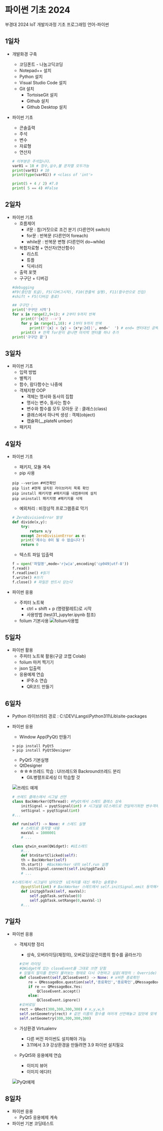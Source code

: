 # 파이썬 기초 2024
부경대 2024 IoT 개발자과정 기초 프로그래밍 언어-파이썬

## 1일차
- 개발화경 구축
    - 코딩폰트 - 나눔고딕코딩
    - Notepad++ 설치
    - Python 설치
    - Visual Studio Code 설치
    - Git 설치
        - TortoiseGit 설치
        - Github 설치
        - Github Desktop 설치
    
- 파이썬 기초
    - 콘솔출력
    - 주석
    - 변수
    - 자료형
    - 연산자

    ```python
    # 이부분은 주석입니다.
    var01 = 10 # 정수,실수,불 문자열 모두가능
    print(var01) # 10
    print(type(var01)) # <class of 'int'>

    print(5 + 4 / 2) #7.0
    print( 5 == 4) #False
    ```

## 2일차
- 파이썬 기초
    - 흐름제어
        - if문 : 참/거짓으로 조건 분기  (다른언어 switch)
        - for문 : 반복문  (다른언어 foreach)
        - while문 : 반복문 변형  (다른언어 do~while)
    - 복합자료형 + 연산자(연산함수)
        - 리스트
        - 튜플
        - 딕셔너리
    - 출력 포맷
    - 구구단 + 디버깅
    ```python
    #debugging
    #F9(중단점 토글), F5(디버그시작), F10(한줄씩 실행), F11(함수안으로 진입)
    #shift + F5(디버깅 종료)
    
    ## 구구단 :
    print('구구단 시작')
    for x in range(2,9+1): # 2부터 9까지 반복
        print(f'{x}단 -->')
        for y in range(1,10): # 1부터 9까지 반복
            print(f'{x} x {y} = {x*y:2d}|', end='  ') # end= 엔터대신 공백으로 변경
        print() # 안쪽 for문이 끝나면 마지막 엔터를 하나 추가
    print('구구단 끝')
    ```

## 3일차
- 파이썬 기초
    - 입력 방법
    - 별찍기
    - 함수, 람다함수는 나중에
    - 객체지향 OOP
        - 객체는 명사와 동사의 집합
        - 명사는 변수, 동사는 함수
        - 변수와 함수를 모두 모아둔 곳 : 클래스(class)
        - 클래스에서 하나씩 생성 : 객체(object)
        - 캡슐화(__plateN umber)
    - 패키지

## 4일차
- 파이썬 기초
    - 패키지, 모듈 계속
    -   pip 사용
    ```shell
    pip --verion #버전확인
    pip list #현재 설치된 라이브러리 목록 확인
    pip install 패키지명 #패키지를 내컴퓨터에 설치
    pip uninstall 패키지명 #패키지를 삭제
    ```
    - 예외처리 : 비정상적 프로그램종료 막기
    ```python
    # ZeroDivisionError 발생
    def divide(x,y):
        try:
            return x/y 
        except ZeroDivisionError as e:
        print('제수는 0이 될 수 없습니다')
        return 0
    ```
    - 텍스트 파일 입출력
    ```python
    f = open('파일명',mode='r|w|a',encoding('cp949|utf-8'))
    f.read()
    f.readline() #읽기
    f.write() #쓰기
    f.close() # 파일은 반드시 닫는다
    ```

- 파이썬 응용
    - 주피터 노트북
        - ctrl + shift + p (명령팔레트)로 시작
        - 사용방법 (test31_jupyter.ipynb 참조)
    - folium 기본사용
    ![folium사용법](https://raw.githubusercontent.com/sungouk1457/basic-python-2024/main/images/Image001.png)

## 5일차
- 파이썬 활용
    - 주피터 노트북 활용(구글 코랩 Colab)
    - folium 마커 찍기기
    - json 입출력
    - 응용예제 연습
        - IP주소 연습
        - QR코드 만들기

## 6일차
- Python 라이브러리 경로 : C:\DEV\Langs\Python311\Lib\site-packages

- 파이썬 응용
    - Window App(PyQt) 만들기

    ```shell
    > pip install PyQt5
    > pip install PyQt5Designer
    ```
    - PyQt5 기본실행
    - QtDesigner 
    - ☆☆☆쓰레드 학습 : UI쓰레드와 Backround쓰레드 분리
        - GIL병렬프로세싱 더 학습할 것

     ![쓰레드 예제](https://raw.githubusercontent.com/sungouk1457/basic-python-2024/main/images/python_003.gif)

    ```python
    # 쓰레드 클래스에서 시그널 선언
    class BackWorker(QThread): #PyQt에서 스레드 클래스 상속
        initSignal = pyqtSignal(int) # 시그널을 UI스레드로 전달하기위한 변수객체
        setSignal = pyqtSignal(int)
    #...

    def run(self) -> None: # 스레드 실행
        # 스레드로 동작할 내용
        maxVal = 1000001
        # ...

    class qtwin_exam(QWidget): #UI스레드
        #...
        def btnStartClicked(self):
        th = BackWorker(self)
        th.start()  #BackWorker 내의 self.run 실행
        th.initSignal.connect(self.initpgbTask)
        # ...

    #스레드에서 시그널이 넘어오면  UI처리를 대신 해주는 슬롯함수
        @pyqtSlot(int) # BackWorker 스레드에서 self.initSignal.emit 동작해서 실행
        def initpgbTask(self, maxVal):
            self.pgbTask.setValue(0)
            self.pgbTask.setRange(0,maxVal-1)
        #...
    ```

## 7일차
- 파이썬 응용
    - 객체지향 정리
        - 상속, 오버라이딩(재정의), 오버로딩(같은이름의 함수를 골라쓰기)
        ```python
        #오버 라이딩
        #QWidget에 있는 closeEvent를 그대로 쓰면 닫힘
        # 닫을지 말지를 한번더 물어보는 형태로 다시 구현하고 싶음(재정의 : Override)
        def closeEvent(self,QCloseEvent) -> None: # x버튼 종료확인
            re = QMessageBox.question(self,'종료확인','종료확인',QMessageBox.Yes|QMessageBox.No)
            if re == QMessageBox.Yes:
                QCloseEvent.accept()
            else:
                QCloseEvent.ignore()
        #오버로딩
        rect = QRect(300,300,300,300) # x,y,w,h
        self.setGeometry(rect) # 같은 이름의 함수를 여러개 선언해놓고 입맛에 맞게 골라쓰는 방법(오버로딩)
        self.setGeometry(300,300,300,300)
        ```
    - 가상환경 Virtualenv
        - 다른 버전 파이썬도 설치해야 가능
        - 3.11에서 3.9 강상환경을 만들려면 3.9 파이썬 설치필요

    - PyQt5와 응용예제 연습
        - 이미지 뷰어
        - 이미지 에디터

     ![PyQt예제](https://raw.githubusercontent.com/sungouk1457/basic-python-2024/main/images/python_004.png)

## 8일차
- 파이썬 응용
    - PyQt5 응용예제 계속
- 파이썬 기본 코딩테스트